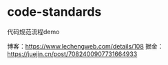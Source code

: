 # code-standards
代码规范流程demo


博客：https://www.lechengweb.com/details/108
掘金：https://juejin.cn/post/7082400907731664933